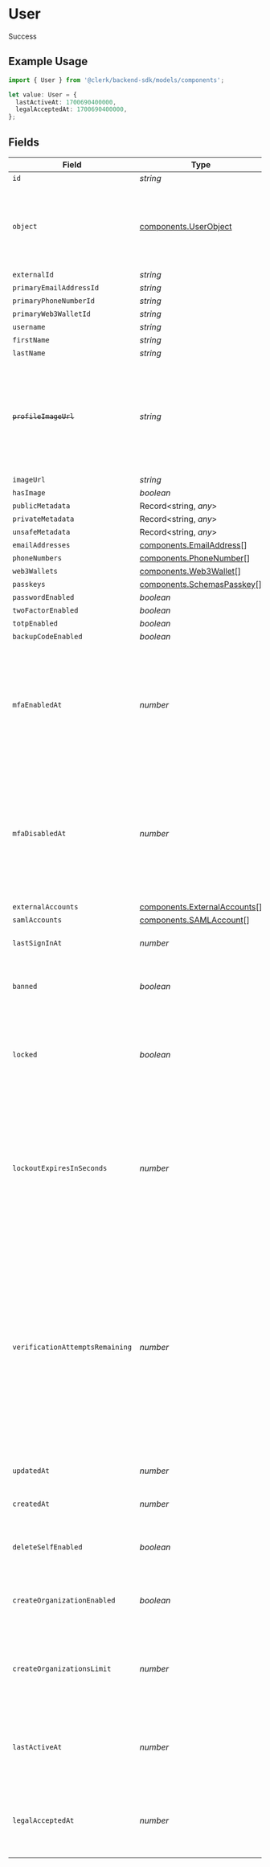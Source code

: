# User

Success

## Example Usage

```typescript
import { User } from '@clerk/backend-sdk/models/components';

let value: User = {
  lastActiveAt: 1700690400000,
  legalAcceptedAt: 1700690400000,
};
```

## Fields

| Field                           | Type                                                                         | Required           | Description                                                                                                                                                                                                                         | Example       |
| ------------------------------- | ---------------------------------------------------------------------------- | ------------------ | ----------------------------------------------------------------------------------------------------------------------------------------------------------------------------------------------------------------------------------- | ------------- |
| `id`                            | _string_                                                                     | :heavy_minus_sign: | N/A                                                                                                                                                                                                                                 |               |
| `object`                        | [components.UserObject](../../models/components/userobject.md)               | :heavy_minus_sign: | String representing the object's type. Objects of the same type share the same value.<br/>                                                                                                                                          |               |
| `externalId`                    | _string_                                                                     | :heavy_minus_sign: | N/A                                                                                                                                                                                                                                 |               |
| `primaryEmailAddressId`         | _string_                                                                     | :heavy_minus_sign: | N/A                                                                                                                                                                                                                                 |               |
| `primaryPhoneNumberId`          | _string_                                                                     | :heavy_minus_sign: | N/A                                                                                                                                                                                                                                 |               |
| `primaryWeb3WalletId`           | _string_                                                                     | :heavy_minus_sign: | N/A                                                                                                                                                                                                                                 |               |
| `username`                      | _string_                                                                     | :heavy_minus_sign: | N/A                                                                                                                                                                                                                                 |               |
| `firstName`                     | _string_                                                                     | :heavy_minus_sign: | N/A                                                                                                                                                                                                                                 |               |
| `lastName`                      | _string_                                                                     | :heavy_minus_sign: | N/A                                                                                                                                                                                                                                 |               |
| ~~`profileImageUrl`~~           | _string_                                                                     | :heavy_minus_sign: | : warning: ** DEPRECATED **: This will be removed in a future release, please migrate away from it as soon as possible.                                                                                                             |               |
| `imageUrl`                      | _string_                                                                     | :heavy_minus_sign: | N/A                                                                                                                                                                                                                                 |               |
| `hasImage`                      | _boolean_                                                                    | :heavy_minus_sign: | N/A                                                                                                                                                                                                                                 |               |
| `publicMetadata`                | Record<string, _any_>                                                        | :heavy_minus_sign: | N/A                                                                                                                                                                                                                                 |               |
| `privateMetadata`               | Record<string, _any_>                                                        | :heavy_minus_sign: | N/A                                                                                                                                                                                                                                 |               |
| `unsafeMetadata`                | Record<string, _any_>                                                        | :heavy_minus_sign: | N/A                                                                                                                                                                                                                                 |               |
| `emailAddresses`                | [components.EmailAddress](../../models/components/emailaddress.md)[]         | :heavy_minus_sign: | N/A                                                                                                                                                                                                                                 |               |
| `phoneNumbers`                  | [components.PhoneNumber](../../models/components/phonenumber.md)[]           | :heavy_minus_sign: | N/A                                                                                                                                                                                                                                 |               |
| `web3Wallets`                   | [components.Web3Wallet](../../models/components/web3wallet.md)[]             | :heavy_minus_sign: | N/A                                                                                                                                                                                                                                 |               |
| `passkeys`                      | [components.SchemasPasskey](../../models/components/schemaspasskey.md)[]     | :heavy_minus_sign: | N/A                                                                                                                                                                                                                                 |               |
| `passwordEnabled`               | _boolean_                                                                    | :heavy_minus_sign: | N/A                                                                                                                                                                                                                                 |               |
| `twoFactorEnabled`              | _boolean_                                                                    | :heavy_minus_sign: | N/A                                                                                                                                                                                                                                 |               |
| `totpEnabled`                   | _boolean_                                                                    | :heavy_minus_sign: | N/A                                                                                                                                                                                                                                 |               |
| `backupCodeEnabled`             | _boolean_                                                                    | :heavy_minus_sign: | N/A                                                                                                                                                                                                                                 |               |
| `mfaEnabledAt`                  | _number_                                                                     | :heavy_minus_sign: | Unix timestamp of when MFA was last enabled for this user. It should be noted that this field is not nullified if MFA is disabled.<br/>                                                                                             |               |
| `mfaDisabledAt`                 | _number_                                                                     | :heavy_minus_sign: | Unix timestamp of when MFA was last disabled for this user. It should be noted that this field is not nullified if MFA is enabled again.<br/>                                                                                       |               |
| `externalAccounts`              | [components.ExternalAccounts](../../models/components/externalaccounts.md)[] | :heavy_minus_sign: | N/A                                                                                                                                                                                                                                 |               |
| `samlAccounts`                  | [components.SAMLAccount](../../models/components/samlaccount.md)[]           | :heavy_minus_sign: | N/A                                                                                                                                                                                                                                 |               |
| `lastSignInAt`                  | _number_                                                                     | :heavy_minus_sign: | Unix timestamp of last sign-in.<br/>                                                                                                                                                                                                |               |
| `banned`                        | _boolean_                                                                    | :heavy_minus_sign: | Flag to denote whether user is banned or not.<br/>                                                                                                                                                                                  |               |
| `locked`                        | _boolean_                                                                    | :heavy_minus_sign: | Flag to denote whether user is currently locked, i.e. restricted from signing in or not.<br/>                                                                                                                                       |               |
| `lockoutExpiresInSeconds`       | _number_                                                                     | :heavy_minus_sign: | The number of seconds remaining until the lockout period expires for a locked user. A null value for a locked user indicates that lockout never expires.<br/>                                                                       |               |
| `verificationAttemptsRemaining` | _number_                                                                     | :heavy_minus_sign: | The number of verification attempts remaining until the user is locked. Null if account lockout is not enabled. Note: if a user is locked explicitly via the Backend API, they may still have verification attempts remaining.<br/> |               |
| `updatedAt`                     | _number_                                                                     | :heavy_minus_sign: | Unix timestamp of last update.<br/>                                                                                                                                                                                                 |               |
| `createdAt`                     | _number_                                                                     | :heavy_minus_sign: | Unix timestamp of creation.<br/>                                                                                                                                                                                                    |               |
| `deleteSelfEnabled`             | _boolean_                                                                    | :heavy_minus_sign: | If enabled, user can delete themselves via FAPI.<br/>                                                                                                                                                                               |               |
| `createOrganizationEnabled`     | _boolean_                                                                    | :heavy_minus_sign: | If enabled, user can create organizations via FAPI.<br/>                                                                                                                                                                            |               |
| `createOrganizationsLimit`      | _number_                                                                     | :heavy_minus_sign: | The maximum number of organizations the user can create. 0 means unlimited.<br/>                                                                                                                                                    |               |
| `lastActiveAt`                  | _number_                                                                     | :heavy_minus_sign: | Unix timestamp of the latest session activity, with day precision.<br/>                                                                                                                                                             | 1700690400000 |
| `legalAcceptedAt`               | _number_                                                                     | :heavy_minus_sign: | Unix timestamp of when the user accepted the legal requirements.<br/>                                                                                                                                                               | 1700690400000 |
